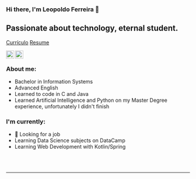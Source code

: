 ### Hi there, I'm Leopoldo Ferreira 👋 

## Passionate about technology, eternal student.

[Currículo](https://github.com/leopoldoferreira/leopoldoferreira/blob/main/Currículo%20-%20Leopoldo%20Ferreira.docx.pdf)
[Resume](https://github.com/leopoldoferreira/leopoldoferreira/blob/main/Resume%20-%20Leopoldo%20Ferreira.docx.pdf)



[<img align="left" alt="leopoldoferreira | LinkedIn" width="22px" src="https://cdn-icons-png.flaticon.com/512/174/174857.png" />][linkedin]
[<img align="left" alt="leopoldoferreira | DataCamp" width="22px" src="https://www.datacamp.com/datacamp-sq.png?v=20102020" />][datacamp]

<br />

### About me:

- Bachelor in Information Systems
- Advanced English
- Learned to code in C and Java
- Learned Artificial Intelligence and Python on my Master Degree experience, unfortunately I didn't finish

### I'm currently:
- :eyes: Looking for a job
- Learning Data Science subjects on DataCamp
- Learning Web Development with Kotlin/Spring

<br />
<br />

---
[linkedin]: https://linkedin.com/in/leopoldo-ferreira
[datacamp]: https://www.datacamp.com/profile/leopoldoferreira
